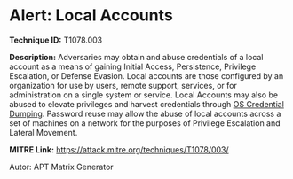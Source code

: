 # Alert: Local Accounts

**Technique ID:** T1078.003

**Description:** Adversaries may obtain and abuse credentials of a local account as a means of gaining Initial Access, Persistence, Privilege Escalation, or Defense Evasion. Local accounts are those configured by an organization for use by users, remote support, services, or for administration on a single system or service.  Local Accounts may also be abused to elevate privileges and harvest credentials through [OS Credential Dumping](https://attack.mitre.org/techniques/T1003). Password reuse may allow the abuse of local accounts across a set of machines on a network for the purposes of Privilege Escalation and Lateral Movement. 

**MITRE Link:** https://attack.mitre.org/techniques/T1078/003/

Autor: APT Matrix Generator

<!--
Tactics: 
Technique ID: T1078.003
Status: Pending
-->
